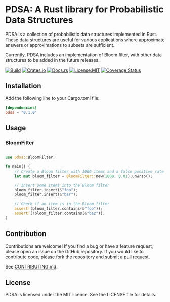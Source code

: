 # PDSA: A Rust library for Probabilistic Data Structures

PDSA is a collection of probabilistic data structures implemented in Rust. These data structures are useful for various applications where approximate answers or approximations to subsets are sufficient.

Currently, PDSA includes an implementation of Bloom filter, with other data structures to be added in the future releases.

[![Build](https://github.com/arunma/pdsa/actions/workflows/rust.yml/badge.svg)](https://github.com/arunma/pdsa/actions/workflows/rust.yml)
[![Crates.io](https://img.shields.io/crates/v/pdsa.svg)](https://crates.io/crates/pdsa)
[![Docs.rs](https://docs.rs/pdsa/badge.svg)](https://docs.rs/pdsa)
[![License:MIT](https://img.shields.io/badge/License-MIT-yellow.svg)](https://opensource.org/licenses/MIT)
[![Coverage Status](https://coveralls.io/repos/github/arunma/pdsa/badge.svg?branch=main)](https://coveralls.io/github/arunma/pdsa?branch=main)



## Installation

Add the following line to your Cargo.toml file:

```toml
[dependencies]
pdsa = "0.1.0"
```
## Usage 

### BloomFilter

```rust

use pdsa::BloomFilter;

fn main() {
    // Create a Bloom filter with 1000 items and a false positive rate of 1%
    let mut bloom_filter = BloomFilter::new(1000, 0.01).unwrap();

    // Insert some items into the Bloom filter
    bloom_filter.insert(&"foo");
    bloom_filter.insert(&"bar");

    // Check if an item is in the Bloom filter
    assert!(bloom_filter.contains(&"foo"));
    assert!(!bloom_filter.contains(&"baz"));
}
```

## Contribution
Contributions are welcome! If you find a bug or have a feature request, please open an issue on the GitHub repository. If you would like to contribute code, please fork the repository and submit a pull request.

See [CONTRIBUTING.md](CONTRIBUTING.md).


## License

PDSA is licensed under the MIT license. See the LICENSE file for details.



